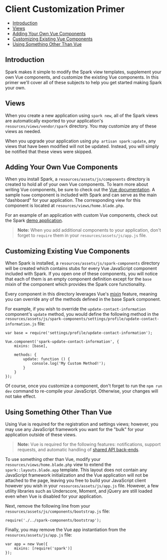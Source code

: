 # Client Customization Primer

- [Introduction](#introduction)
- [Views](#views)
- [Adding Your Own Vue Components](#adding-your-own-vue-components)
- [Customizing Existing Vue Components](#customizing-existing-vue-components)
- [Using Something Other Than Vue](#other-than-vue)

<a name="introduction"></a>
## Introduction

Spark makes it simple to modify the Spark view templates, supplement your own Vue components, and customize the existing Vue components. In this primer we'll cover all of these subjects to help you get started making Spark your own.

<a name="views"></a>
## Views

When you create a new application using `spark new`, all of the Spark views are automatically exported to your application's `resources/views/vendor/spark` directory. You may customize any of these views as needed.

When you upgrade your application using `php artisan spark:update`, any views that have been modified will not be updated. Instead, you will simply be notified that these views were skipped.

<a name="adding-your-own-vue-components"></a>
## Adding Your Own Vue Components

When you install Spark, a `resources/assets/js/components` directory is created to hold all of your own Vue components. To learn more about writing Vue components, be sure to check out the [Vue documentation](http://vuejs.org/guide/components.html). A sample `home` component is included with Spark and can serve as the main "dashboard" for your application. The corresponding view for this component is located at `resources/views/home.blade.php`.

For an example of an application with custom Vue components, check out the Spark [demo application](/docs/4.0/quickstart#demo-application).

> **Note:** When you add additional components to your application, don't forget to `require` them in your `resources/assets/js/app.js` file.

<a name="customizing-existing-vue-components"></a>
## Customizing Existing Vue Components

When Spark is installed, a `resources/assets/js/spark-components` directory will be created which contains stubs for every Vue JavaScript component included with Spark. If you open one of these components, you will notice that each of them is an empty component definition except for the `base` mixin of the component which provides the Spark core functionality.

Every component in this directory leverages Vue's [mixin](http://vuejs.org/guide/mixins.html) feature, meaning you can override any of the methods defined in the base Spark component.

For example, if you wish to override the `update-contact-information` component's `update` method, you would define the following method in the `resources/assets/js/spark-components/settings/profile/update-contact-information.js` file:

    var base = require('settings/profile/update-contact-information');

    Vue.component('spark-update-contact-information', {
        mixins: [base],

        methods: {
            update: function () {
                console.log('My Custom Method!');
            }
        }
    });

Of course, once you customize a component, don't forget to run the `npm run dev` command to re-compile your JavaScript. Otherwise, your changes will not take effect.

<a name="other-than-vue"></a>
## Using Something Other Than Vue

Using Vue is required for the registration and settings views; however, you may use any JavaScript framework you want for the "bulk" for your application outside of these views.

> **Note:** Vue is required for the following features: notifications, support requests, and automatic handling of [shared API back-ends](/docs/4.0/api#sharing-your-api).

To use something other than Vue, modify your `resources/views/home.blade.php` view to extend the `spark::layouts.blade.app` template. This layout does not contain any JavaScript framework initialization and the Vue application will not be attached to the page, leaving you free to build your JavaScript client however you wish in your `resources/assets/js/app.js` file. However, a few utility libraries such as Underscore, Moment, and jQuery are still loaded even when Vue is disabled for your application.

Next, remove the following line from your `resources/assets/js/components/bootstrap.js` file:

    require('./../spark-components/bootstrap');

Finally, you may remove the Vue app instantiation from the `resources/assets/js/app.js` file:

    var app = new Vue({
        mixins: [require('spark')]
    });
